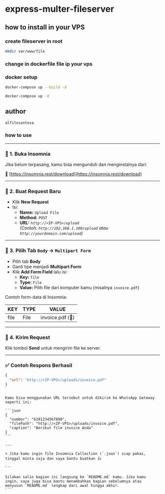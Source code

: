 # express-multer-fileserver

## how to install in your VPS

### create fileserver in root

```bash
mkdir var/www/file
```

### change in dockerfile file ip your vps

### docker setup

```bash
docker-compose up --build -d
```

```bash
docker-compose up -d
```

## author

```bash
alfitosantosa
```

### how to use

---

### 🔸 1. Buka Insomnia

Jika belum terpasang, kamu bisa mengunduh dan menginstalnya dari:

🔗 [https://insomnia.rest/download](https://insomnia.rest/download)

---

### 🔸 2. Buat Request Baru

- Klik **New Request**
- Isi:
  - **Name:** `Upload File`
  - **Method:** `POST`
  - **URL:** `http://<IP-VPS>/upload`  
    _(Contoh: `http://192.168.1.100/upload` atau `http://yourdomain.com/upload`)_

---

### 🔸 3. Pilih Tab `Body` → `Multipart Form`

- Pilih tab **Body**
- Ganti tipe menjadi **Multipart Form**
- Klik **Add Form Field** lalu isi:
  - **Key:** `file`
  - **Type:** `File`
  - **Value:** Pilih file dari komputer kamu (misalnya `invoice.pdf`)

Contoh form-data di Insomnia:

| KEY  | TYPE | VALUE            |
| ---- | ---- | ---------------- |
| file | File | invoice.pdf (📎) |

---

### 🔸 4. Kirim Request

Klik tombol **Send** untuk mengirim file ke server.

---

### ✅ Contoh Respons Berhasil

```json
{
  "url": "http://<IP-VPS>/uploads/invoice.pdf"
}
```

````

Kamu bisa menggunakan URL tersebut untuk dikirim ke WhatsApp Gateway seperti ini:

```json
{
  "number": "6281234567890",
  "filePath": "http://<IP-VPS>/uploads/invoice.pdf",
  "caption": "Berikut file invoice Anda"
}
```

---

> Jika kamu ingin file Insomnia Collection (`.json`) siap pakai, tinggal minta saja dan saya bantu buatkan 👍

```

Silakan salin bagian ini langsung ke `README.md` kamu. Jika kamu ingin, saya juga bisa bantu menambahkan bagian sebelumnya atau menyusun `README.md` lengkap dari awal hingga akhir.
```
````
